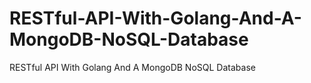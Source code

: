 # RESTful-API-With-Golang-And-A-MongoDB-NoSQL-Database
RESTful API With Golang And A MongoDB NoSQL Database
